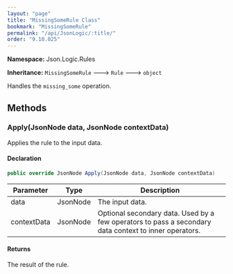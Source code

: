 ```yaml
---
layout: "page"
title: "MissingSomeRule Class"
bookmark: "MissingSomeRule"
permalink: "/api/JsonLogic/:title/"
order: "9.10.025"
---
```

**Namespace:** Json.Logic.Rules

**Inheritance:**
`MissingSomeRule`
 🡒 
`Rule`
 🡒 
`object`

Handles the `missing_some` operation.

## Methods

### Apply(JsonNode data, JsonNode contextData)

Applies the rule to the input data.

#### Declaration

```c#
public override JsonNode Apply(JsonNode data, JsonNode contextData)
```

| Parameter | Type | Description |
|---|---|---|
| data | JsonNode | The input data. |
| contextData | JsonNode | Optional secondary data.  Used by a few operators to pass a secondary<br>    data context to inner operators. |


#### Returns

The result of the rule.

